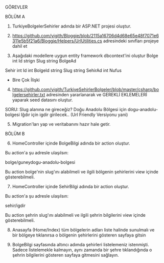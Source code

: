 GÖREVLER 

BÖLÜM A

1. TurkiyeBolgelerSehirler adında bir ASP.NET projesi oluştur.

2. https://github.com/yigith/Bloggie/blob/2115a16706d4d68e65e48f7071e6311e5b5f21a6/Bloggie/Helpers/UrlUtilities.cs adresindeki sınıfları projeye dahil et

3. Aşağıdaki modellere uygun entity framework dbcontext'ini oluştur
Bolge
int Id
strign Slug
string BolgeAd


Sehir
int Id
int BolgeId
string Slug
string SehirAd
int Nufus

* Bire Çok İlişki


4. https://github.com/yigith/TurkiyeSehirlerBolgeler/blob/master/csharp/bolgelersehirler.txt adresinden yararlanarak ve GEREKLİ EKLEMELERİ yaparak seed datasını oluştur.

SORU: Slug alanına ne gireceğiz?
Doğu Anadolu Bölgesi için dogu-anadolu-bolgesi
Iğdır için igdir
girilecek.. (Url Friendly Versiyonu yani)

5. Migration'ları yap ve veritabanını hazır hale getir.

BÖLÜM B

6. HomeController içinde BolgeBilgi adında bir action oluştur.

Bu action'a şu adresle ulaşılsın:

bolge/guneydogu-anadolu-bolgesi

Bu action bolge'nin slug'ını alabilmeli ve ilgili bölgenin şehirlerini
view içinde gösterebilmeli.

7. HomeController içinde SehirBilgi adında bir action oluştur.

Bu action'a şu adresle ulaşılsın:

sehir/igdir

Bu action şehrin slug'ını alabilmeli ve ilgili şehrin bilgilerini
view içinde gösterebilmeli.

8. Anasayfa (Home/Index) tüm bölgelerin adları liste halinde sunulmalı ve bir bölgeye 
tıklanırsa o bölgenin şehirlerini gösteren sayfaya gitsin

9. BolgeBilgi sayfasında altıncı adımda şehirleri listelemeniz istenmişti. Sadece
listelemekle kalmayın, aynı zamanda bir şehre tıklandığında o şehrin bilgilerini
gösteren sayfaya gitmesini sağlayın.



































